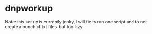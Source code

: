 # dnpworkup


Note: this set up is currently jenky, I will fix to run one script and to not create a bunch of txt files, but too lazy
